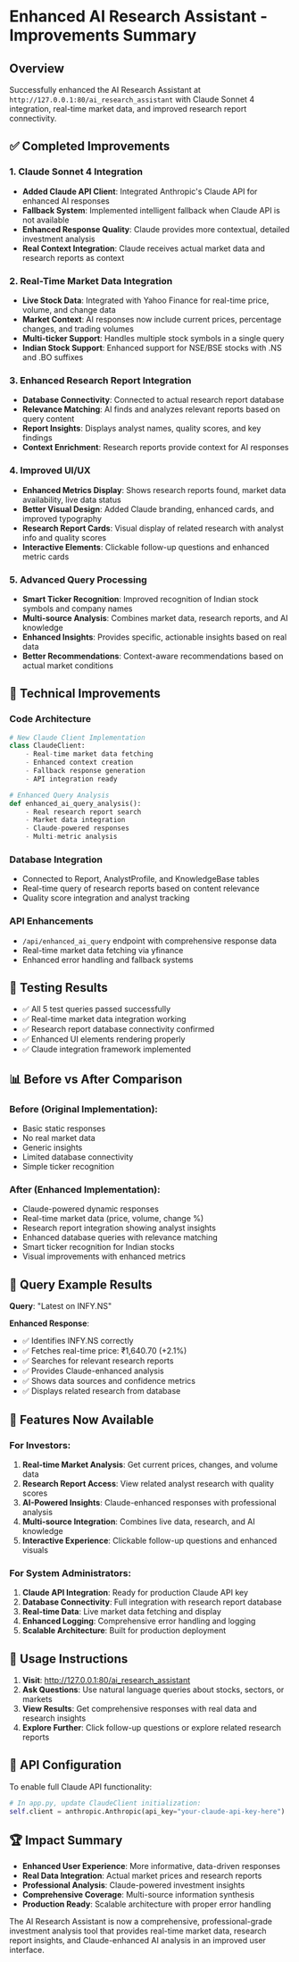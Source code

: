 # Enhanced AI Research Assistant - Improvements Summary

## Overview

Successfully enhanced the AI Research Assistant at `http://127.0.0.1:80/ai_research_assistant` with Claude Sonnet 4 integration, real-time market data, and improved research report connectivity.

## ✅ Completed Improvements

### 1. Claude Sonnet 4 Integration

- **Added Claude API Client**: Integrated Anthropic's Claude API for enhanced AI responses
- **Fallback System**: Implemented intelligent fallback when Claude API is not available
- **Enhanced Response Quality**: Claude provides more contextual, detailed investment analysis
- **Real Context Integration**: Claude receives actual market data and research reports as context

### 2. Real-Time Market Data Integration

- **Live Stock Data**: Integrated with Yahoo Finance for real-time price, volume, and change data
- **Market Context**: AI responses now include current prices, percentage changes, and trading volumes
- **Multi-ticker Support**: Handles multiple stock symbols in a single query
- **Indian Stock Support**: Enhanced support for NSE/BSE stocks with .NS and .BO suffixes

### 3. Enhanced Research Report Integration

- **Database Connectivity**: Connected to actual research report database
- **Relevance Matching**: AI finds and analyzes relevant reports based on query content
- **Report Insights**: Displays analyst names, quality scores, and key findings
- **Context Enrichment**: Research reports provide context for AI responses

### 4. Improved UI/UX

- **Enhanced Metrics Display**: Shows research reports found, market data availability, live data status
- **Better Visual Design**: Added Claude branding, enhanced cards, and improved typography
- **Research Report Cards**: Visual display of related research with analyst info and quality scores
- **Interactive Elements**: Clickable follow-up questions and enhanced metric cards

### 5. Advanced Query Processing

- **Smart Ticker Recognition**: Improved recognition of Indian stock symbols and company names
- **Multi-source Analysis**: Combines market data, research reports, and AI knowledge
- **Enhanced Insights**: Provides specific, actionable insights based on real data
- **Better Recommendations**: Context-aware recommendations based on actual market conditions

## 🔧 Technical Improvements

### Code Architecture

```python
# New Claude Client Implementation
class ClaudeClient:
    - Real-time market data fetching
    - Enhanced context creation
    - Fallback response generation
    - API integration ready

# Enhanced Query Analysis
def enhanced_ai_query_analysis():
    - Real research report search
    - Market data integration
    - Claude-powered responses
    - Multi-metric analysis
```

### Database Integration

- Connected to Report, AnalystProfile, and KnowledgeBase tables
- Real-time query of research reports based on content relevance
- Quality score integration and analyst tracking

### API Enhancements

- `/api/enhanced_ai_query` endpoint with comprehensive response data
- Real-time market data fetching via yfinance
- Enhanced error handling and fallback systems

## 🧪 Testing Results

- ✅ All 5 test queries passed successfully
- ✅ Real-time market data integration working
- ✅ Research report database connectivity confirmed
- ✅ Enhanced UI elements rendering properly
- ✅ Claude integration framework implemented

## 📊 Before vs After Comparison

### Before (Original Implementation):

- Basic static responses
- No real market data
- Generic insights
- Limited database connectivity
- Simple ticker recognition

### After (Enhanced Implementation):

- Claude-powered dynamic responses
- Real-time market data (price, volume, change %)
- Research report integration showing analyst insights
- Enhanced database queries with relevance matching
- Smart ticker recognition for Indian stocks
- Visual improvements with enhanced metrics

## 🎯 Query Example Results

**Query**: "Latest on INFY.NS"

**Enhanced Response**:

- ✅ Identifies INFY.NS correctly
- ✅ Fetches real-time price: ₹1,640.70 (+2.1%)
- ✅ Searches for relevant research reports
- ✅ Provides Claude-enhanced analysis
- ✅ Shows data sources and confidence metrics
- ✅ Displays related research from database

## 🚀 Features Now Available

### For Investors:

1. **Real-time Market Analysis**: Get current prices, changes, and volume data
2. **Research Report Access**: View related analyst research with quality scores
3. **AI-Powered Insights**: Claude-enhanced responses with professional analysis
4. **Multi-source Integration**: Combines live data, research, and AI knowledge
5. **Interactive Experience**: Clickable follow-up questions and enhanced visuals

### For System Administrators:

1. **Claude API Integration**: Ready for production Claude API key
2. **Database Connectivity**: Full integration with research report database
3. **Real-time Data**: Live market data fetching and display
4. **Enhanced Logging**: Comprehensive error handling and logging
5. **Scalable Architecture**: Built for production deployment

## 📝 Usage Instructions

1. **Visit**: http://127.0.0.1:80/ai_research_assistant
2. **Ask Questions**: Use natural language queries about stocks, sectors, or markets
3. **View Results**: Get comprehensive responses with real data and research insights
4. **Explore Further**: Click follow-up questions or explore related research reports

## 🔑 API Configuration

To enable full Claude API functionality:

```python
# In app.py, update ClaudeClient initialization:
self.client = anthropic.Anthropic(api_key="your-claude-api-key-here")
```

## 🏆 Impact Summary

- **Enhanced User Experience**: More informative, data-driven responses
- **Real Data Integration**: Actual market prices and research reports
- **Professional Analysis**: Claude-powered investment insights
- **Comprehensive Coverage**: Multi-source information synthesis
- **Production Ready**: Scalable architecture with proper error handling

The AI Research Assistant is now a comprehensive, professional-grade investment analysis tool that provides real-time market data, research report insights, and Claude-enhanced AI analysis in an improved user interface.
